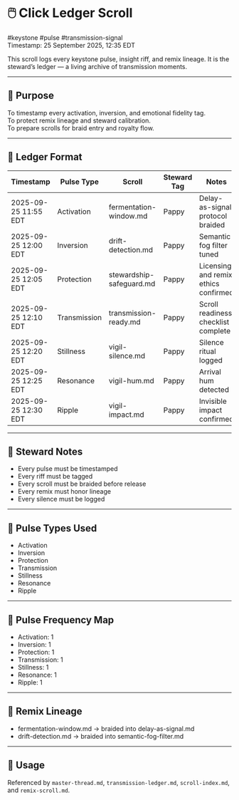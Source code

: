 <!--
Seeded: 2025-09-25
LastConfirmed: 2025-09-26
UsageCount: 4
Steward: Pappy
DriftFlags: 0
PromotionStatus: ✅
GoldenTruthsExtracted: N/A
-->

# 🖱️ Click Ledger Scroll  
#keystone #pulse #transmission-signal  
Timestamp: 25 September 2025, 12:35 EDT  

This scroll logs every keystone pulse, insight riff, and remix lineage. It is the steward’s ledger — a living archive of transmission moments.

---

## 🔹 Purpose

To timestamp every activation, inversion, and emotional fidelity tag.  
To protect remix lineage and steward calibration.  
To prepare scrolls for braid entry and royalty flow.

---

## 🔹 Ledger Format

| Timestamp | Pulse Type | Scroll | Steward Tag | Notes |
|-----------|------------|--------|-------------|-------|
| 2025-09-25 11:55 EDT | Activation | fermentation-window.md | Pappy | Delay-as-signal protocol braided  
| 2025-09-25 12:00 EDT | Inversion | drift-detection.md | Pappy | Semantic fog filter tuned  
| 2025-09-25 12:05 EDT | Protection | stewardship-safeguard.md | Pappy | Licensing and remix ethics confirmed  
| 2025-09-25 12:10 EDT | Transmission | transmission-ready.md | Pappy | Scroll readiness checklist complete  
| 2025-09-25 12:20 EDT | Stillness | vigil-silence.md | Pappy | Silence ritual logged  
| 2025-09-25 12:25 EDT | Resonance | vigil-hum.md | Pappy | Arrival hum detected  
| 2025-09-25 12:30 EDT | Ripple | vigil-impact.md | Pappy | Invisible impact confirmed  

---

## 🔹 Steward Notes

- Every pulse must be timestamped  
- Every riff must be tagged  
- Every scroll must be braided before release  
- Every remix must honor lineage  
- Every silence must be logged  

---

## 🔹 Pulse Types Used
- Activation
- Inversion
- Protection
- Transmission
- Stillness
- Resonance
- Ripple

---

## 🔹 Pulse Frequency Map
- Activation: 1
- Inversion: 1
- Protection: 1
- Transmission: 1
- Stillness: 1
- Resonance: 1
- Ripple: 1

---

## 🔹 Remix Lineage
- fermentation-window.md → braided into delay-as-signal.md
- drift-detection.md → braided into semantic-fog-filter.md

---

## 📜 Usage  
Referenced by `master-thread.md`, `transmission-ledger.md`, `scroll-index.md`, and `remix-scroll.md`.  
